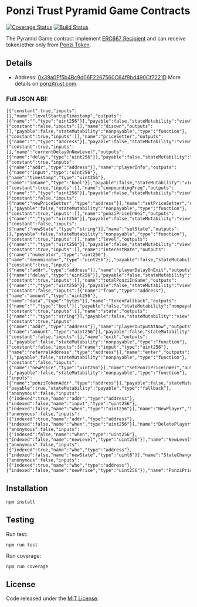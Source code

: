 # Ponzi Trust  Pyramid Game Contracts
[![Coverage Status](https://coveralls.io/repos/github/PonziTrust/PyramidGame/badge.svg?branch=master)](https://coveralls.io/github/PonziTrust/PyramidGame?branch=master)
[![Build Status](https://travis-ci.org/PonziTrust/PyramidGame.svg?branch=master)](https://travis-ci.org/PonziTrust/PyramidGame)

The Pyramid Game contract implement [ERC667 Recipient](https://github.com/ethereum/EIPs/issues/677) and can receive token/ether only from [Ponzi Token](https://github.com/PonziTrust/Token).


## Details
- Address: [0x39a0Ff5b4Bc9d06F2267560C64f9bd490Cf7221D](https://etherscan.io/address/0x39a0Ff5b4Bc9d06F2267560C64f9bd490Cf7221D)
More details on [ponzitrust.com](https://ponzitrust.com/).

### Full JSON ABI:
```
[{"constant":true,"inputs":[],"name":"levelStartupTimestamp","outputs":[{"name":"","type":"uint256"}],"payable":false,"stateMutability":"view","type":"function"},{"constant":false,"inputs":[],"name":"disown","outputs":[],"payable":false,"stateMutability":"nonpayable","type":"function"},{"constant":true,"inputs":[],"name":"priceSetter","outputs":[{"name":"","type":"address"}],"payable":false,"stateMutability":"view","type":"function"},{"constant":true,"inputs":[],"name":"currentDelayOnNewLevel","outputs":[{"name":"delay","type":"uint256"}],"payable":false,"stateMutability":"view","type":"function"},{"constant":true,"inputs":[{"name":"addr","type":"address"}],"name":"playerInfo","outputs":[{"name":"input","type":"uint256"},{"name":"timestamp","type":"uint256"},{"name":"inGame","type":"bool"}],"payable":false,"stateMutability":"view","type":"function"},{"constant":true,"inputs":[],"name":"compoundingFreq","outputs":[{"name":"","type":"uint256"}],"payable":false,"stateMutability":"view","type":"function"},{"constant":false,"inputs":[{"name":"newPriceSetter","type":"address"}],"name":"setPriceSetter","outputs":[],"payable":false,"stateMutability":"nonpayable","type":"function"},{"constant":true,"inputs":[],"name":"ponziPriceInWei","outputs":[{"name":"","type":"uint256"}],"payable":false,"stateMutability":"view","type":"function"},{"constant":false,"inputs":[{"name":"newState","type":"string"}],"name":"setState","outputs":[],"payable":false,"stateMutability":"nonpayable","type":"function"},{"constant":true,"inputs":[],"name":"level","outputs":[{"name":"","type":"uint256"}],"payable":false,"stateMutability":"view","type":"function"},{"constant":true,"inputs":[],"name":"interestRate","outputs":[{"name":"numerator","type":"uint256"},{"name":"denominator","type":"uint256"}],"payable":false,"stateMutability":"view","type":"function"},{"constant":true,"inputs":[{"name":"addr","type":"address"}],"name":"playerDelayOnExit","outputs":[{"name":"delay","type":"uint256"}],"payable":false,"stateMutability":"view","type":"function"},{"constant":true,"inputs":[],"name":"totalPonziInGame","outputs":[{"name":"","type":"uint256"}],"payable":false,"stateMutability":"view","type":"function"},{"constant":false,"inputs":[{"name":"from","type":"address"},{"name":"amount","type":"uint256"},{"name":"data","type":"bytes"}],"name":"tokenFallback","outputs":[{"name":"","type":"bool"}],"payable":false,"stateMutability":"nonpayable","type":"function"},{"constant":true,"inputs":[],"name":"state","outputs":[{"name":"","type":"string"}],"payable":false,"stateMutability":"view","type":"function"},{"constant":true,"inputs":[{"name":"addr","type":"address"}],"name":"playerOutputAtNow","outputs":[{"name":"amount","type":"uint256"}],"payable":false,"stateMutability":"view","type":"function"},{"constant":false,"inputs":[],"name":"exit","outputs":[],"payable":false,"stateMutability":"nonpayable","type":"function"},{"constant":false,"inputs":[{"name":"input","type":"uint256"},{"name":"referralAddress","type":"address"}],"name":"enter","outputs":[],"payable":false,"stateMutability":"nonpayable","type":"function"},{"constant":false,"inputs":[{"name":"newPrice","type":"uint256"}],"name":"setPonziPriceinWei","outputs":[],"payable":false,"stateMutability":"nonpayable","type":"function"},{"inputs":[{"name":"ponziTokenAddr","type":"address"}],"payable":false,"stateMutability":"nonpayable","type":"constructor"},{"payable":true,"stateMutability":"payable","type":"fallback"},{"anonymous":false,"inputs":[{"indexed":true,"name":"addr","type":"address"},{"indexed":false,"name":"input","type":"uint256"},{"indexed":false,"name":"when","type":"uint256"}],"name":"NewPlayer","type":"event"},{"anonymous":false,"inputs":[{"indexed":true,"name":"addr","type":"address"},{"indexed":false,"name":"when","type":"uint256"}],"name":"DeletePlayer","type":"event"},{"anonymous":false,"inputs":[{"indexed":false,"name":"when","type":"uint256"},{"indexed":false,"name":"newLevel","type":"uint256"}],"name":"NewLevel","type":"event"},{"anonymous":false,"inputs":[{"indexed":true,"name":"who","type":"address"},{"indexed":false,"name":"newState","type":"uint8"}],"name":"StateChanged","type":"event"},{"anonymous":false,"inputs":[{"indexed":true,"name":"who","type":"address"},{"indexed":false,"name":"newPrice","type":"uint256"}],"name":"PonziPriceChanged","type":"event"}]
```

## Installation
```
npm install
```

## Testing
Run test:
```
npm run test
```
Run coverage:
```
npm run coverage
```

## License
Code released under the [MIT License](https://github.com/PyramidGame/Token/blob/master/LICENSE).
